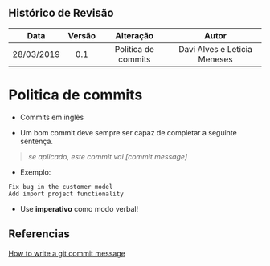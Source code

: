 ## Histórico de Revisão 

|Data|Versão|Alteração|Autor|
|:--:|:----:|:-------:|:---:|
|28/03/2019|0.1|Politica de commits|Davi Alves e Leticia Meneses|

# Politica de commits

* Commits em inglês

* Um bom commit deve sempre ser capaz de completar a seguinte sentença. 
 
> *se aplicado, este commit vai [commit message]*

* Exemplo:

```git
Fix bug in the customer model
Add import project functionality
```

* Use **imperativo** como modo verbal!

## Referencias

[How to write a git commit message](https://chris.beams.io/posts/git-commit/)